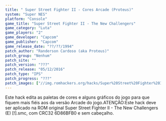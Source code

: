 ```yaml
---
title: " Super Street Fighter II - Cores Arcade (Proteus)"
system: "Super NES"
platform: "Console"
game_title: "Super Street Fighter II - The New Challengers"
game_category: "Luta"
game_players: "2"
game_developer: "Capcom"
game_publisher: "Capcom"
game_release_date: "??/??/1994"
patch_author: "Randerson Cardoso (aka Proteus)"
patch_group: "Nenhum"
patch_site: ""
patch_version: "???"
patch_release: "05/12/2016"
patch_type: "IPS"
patch_progress: "???"
patch_images: ["//img.romhackers.org/hacks/Super%20Street%20Fighter%20II%20Cores%20Arcade%20-%20Proteus%20-%201.png","//img.romhackers.org/hacks/Super%20Street%20Fighter%20II%20Cores%20Arcade%20-%20Proteus%20-%202.png","//img.romhackers.org/hacks/Super%20Street%20Fighter%20II%20Cores%20Arcade%20-%20Proteus%20-%203.png"]
---
```

Este hack edita as paletas de cores e alguns gráficos do jogo para que fiquem mais fiéis aos da versão Arcade do jogo.ATENÇÃO:Este hack deve ser aplicado na ROM original Super Street Fighter II - The New Challengers (E) [!].smc, com CRC32 6D86BFB0 e sem cabeçalho.